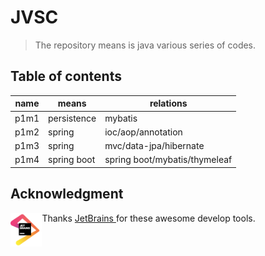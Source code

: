 # JVSC

> The repository means is java various series of codes.

## Table of contents

| name | means       | relations                     |
| ---- | ----------- | ----------------------------- |
| p1m1 | persistence | mybatis                       |
| p1m2 | spring      | ioc/aop/annotation            |
| p1m3 | spring      | mvc/data-jpa/hibernate        |
| p1m4 | spring boot | spring boot/mybatis/thymeleaf |

## Acknowledgment

<img src="./misc/asset/jetbrains.png" alt="jetbrains" height="10%" width="10%" align="left"/>

Thanks [JetBrains ](https://www.jetbrains.com/?from=https://github.com/wanghaocun/jvsc) for these awesome develop tools.

